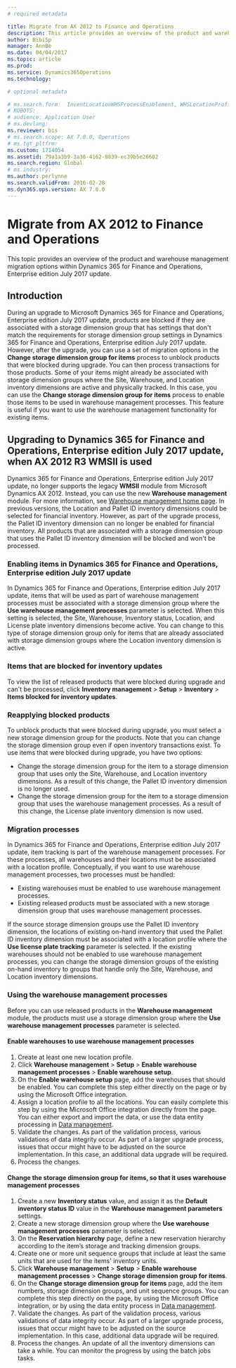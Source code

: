 ```yaml
---
# required metadata

title: Migrate from AX 2012 to Finance and Operations 
description: This article provides an overview of the product and warehouse management migration options within Dynamics 365 for Finance and Operations, Enterprise edition July 2017 update.
author: BibiSp
manager: AnnBe
ms.date: 04/04/2017
ms.topic: article
ms.prod: 
ms.service: Dynamics365Operations
ms.technology: 

# optional metadata

# ms.search.form:  InventLocationWHSProcessEnablement, WHSLocationProfile, InventTableStorageDimensionGroupChange, InventUpdateBlockedItem, WHSParameters, WHSReservationHierarchy, WHSUOMSeqGroupTable
# ROBOTS: 
# audience: Application User
# ms.devlang: 
ms.reviewer: bis
# ms.search.scope: AX 7.0.0, Operations
# ms.tgt_pltfrm: 
ms.custom: 1714054
ms.assetid: 79a1a3b9-3a36-4162-8839-ec39b5e26602
ms.search.region: Global
# ms.industry: 
ms.author: perlynne
ms.search.validFrom: 2016-02-28
ms.dyn365.ops.version: AX 7.0.0
---
```


# Migrate from AX 2012 to Finance and Operations

This topic provides an overview of the product and warehouse management migration options within Dynamics 365 for Finance and Operations, Enterprise edition July 2017 update.

Introduction
------------

During an upgrade to Microsoft Dynamics 365 for Finance and Operations, Enterprise edition July 2017 update, products are blocked if they are associated with a storage dimension group that has settings that don't match the requirements for storage dimension group settings in Dynamics 365 for Finance and Operations, Enterprise edition July 2017 update. However, after the upgrade, you can use a set of migration options in the **Change storage dimension group for items** process to unblock products that were blocked during upgrade. You can then process transactions for those products. Some of your items might already be associated with storage dimension groups where the Site, Warehouse, and Location inventory dimensions are active and physically tracked. In this case, you can use the **Change storage dimension group for items** process to enable those items to be used in warehouse management processes. This feature is useful if you want to use the warehouse management functionality for existing items.

## Upgrading to Dynamics 365 for Finance and Operations, Enterprise edition July 2017 update, when AX 2012 R3 WMSII is used
Dynamics 365 for Finance and Operations, Enterprise edition July 2017 update, no longer supports the legacy **WMSII** module from Microsoft Dynamics AX 2012. Instead, you can use the new **Warehouse management** module. For more information, see [Warehouse management home page](https://ax.help.dynamics.com/en/wiki/warehouse-management/). In previous versions, the Location and Pallet ID inventory dimensions could be selected for financial inventory. However, as part of the upgrade process, the Pallet ID inventory dimension can no longer be enabled for financial inventory. All products that are associated with a storage dimension group that uses the Pallet ID inventory dimension will be blocked and won't be processed.

### Enabling items in Dynamics 365 for Finance and Operations, Enterprise edition July 2017 update

In Dynamics 365 for Finance and Operations, Enterprise edition July 2017 update, items that will be used as part of warehouse management processes must be associated with a storage dimension group where the **Use warehouse management processes** parameter is selected. When this setting is selected, the Site, Warehouse, Inventory status, Location, and License plate inventory dimensions become active. You can change to this type of storage dimension group only for items that are already associated with storage dimension groups where the Location inventory dimension is active.

### Items that are blocked for inventory updates

To view the list of released products that were blocked during upgrade and can't be processed, click **Inventory management** &gt; **Setup** &gt; **Inventory** &gt; **Items blocked for inventory updates**.

### Reapplying blocked products

To unblock products that were blocked during upgrade, you must select a new storage dimension group for the products. Note that you can change the storage dimension group even if open inventory transactions exist. To use items that were blocked during upgrade, you have two options:

-   Change the storage dimension group for the item to a storage dimension group that uses only the Site, Warehouse, and Location inventory dimensions. As a result of this change, the Pallet ID inventory dimension is no longer used.
-   Change the storage dimension group for the item to a storage dimension group that uses the warehouse management processes. As a result of this change, the License plate inventory dimension is now used.

### Migration processes

In Dynamics 365 for Finance and Operations, Enterprise edition July 2017 update, item tracking is part of the warehouse management processes. For these processes, all warehouses and their locations must be associated with a location profile. Conceptually, if you want to use warehouse management processes, two processes must be handled:

-   Existing warehouses must be enabled to use warehouse management processes.
-   Existing released products must be associated with a new storage dimension group that uses warehouse management processes.

If the source storage dimension groups use the Pallet ID inventory dimension, the locations of existing on-hand inventory that used the Pallet ID inventory dimension must be associated with a location profile where the **Use license plate tracking** parameter is selected. If the existing warehouses should not be enabled to use warehouse management processes, you can change the storage dimension groups of the existing on-hand inventory to groups that handle only the Site, Warehouse, and Location inventory dimensions.

### Using the warehouse management processes

Before you can use released products in the **Warehouse management** module, the products must use a storage dimension group where the **Use warehouse management processes** parameter is selected.

#### Enable warehouses to use warehouse management processes

1.  Create at least one new location profile.
2.  Click **Warehouse management** &gt; **Setup** &gt; **Enable warehouse management processes** &gt; **Enable warehouse setup**.
3.  On the **Enable warehouse setup** page, add the warehouses that should be enabled. You can complete this step either directly on the page or by using the Microsoft Office integration.
4.  Assign a location profile to all the locations. You can easily complete this step by using the Microsoft Office integration directly from the page. You can either export and import the data, or use the data entity processing in [Data management](https://ax.help.dynamics.com/en/wiki/data-management-and-integration-through-data-entity/).
5.  Validate the changes. As part of the validation process, various validations of data integrity occur. As part of a larger upgrade process, issues that occur might have to be adjusted on the source implementation. In this case, an additional data upgrade will be required.
6.  Process the changes.

#### Change the storage dimension group for items, so that it uses warehouse management processes

1.  Create a new **Inventory status** value, and assign it as the **Default inventory status ID** value in the **Warehouse management parameters** settings.
2.  Create a new storage dimension group where the **Use warehouse management processes** parameter is selected.
3.  On the **Reservation hierarchy** page, define a new reservation hierarchy according to the item’s storage and tracking dimension groups.
4.  Create one or more unit sequence groups that include at least the same units that are used for the items' inventory units.
5.  Click **Warehouse management** &gt; **Setup** &gt; **Enable warehouse management processes** &gt; **Change storage dimension group for items**.
6.  On the **Change storage dimension group for items** page, add the item numbers, storage dimension groups, and unit sequence groups. You can complete this step directly on the page, by using the Microsoft Office integration, or by using the data entity process in [Data management](https://ax.help.dynamics.com/en/wiki/data-management-and-integration-through-data-entity/).
7.  Validate the changes. As part of the validation process, various validations of data integrity occur. As part of a larger upgrade process, issues that occur might have to be adjusted on the source implementation. In this case, additional data upgrade will be required.
8.  Process the changes. An update of all the inventory dimensions can take a while. You can monitor the progress by using the batch jobs tasks.


